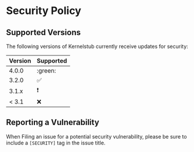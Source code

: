 # Security Policy

## Supported Versions
The following versions of Kernelstub currently receive updates for security:

| Version | Supported                |
| ------- | -------------------------|
| 4.0.0   | :green:                  |
| 3.2.0   | :white_check_mark:       |
| 3.1.x   | :heavy_exclamation_mark: |
| < 3.1   | :x:                      |

## Reporting a Vulnerability

When Filing an issue for a potential security vulnerability, please be sure 
to include a `[SECURITY]` tag in the issue title. 